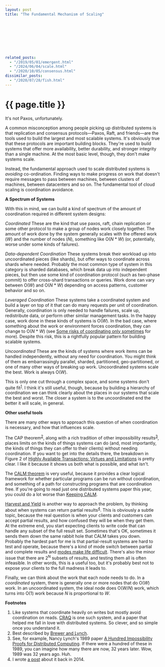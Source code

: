 ```yaml
---
layout: post
title: "The Fundamental Mechanism of Scaling"









related_posts:
  - "/2019/05/01/emergent.html"
  - "/2024/06/04/scale.html"
  - "/2020/10/05/consensus.html"
dissimilar_posts:
  - "/2020/07/28/fish.html"
---
```

{{ page.title }}
================

<p class="meta">It's not Paxos, unfortunately.</p>

A common misconception among people picking up distributed systems is that replication and consensus protocols&mdash;Paxos, Raft, and friends&mdash;are the tools used to build the largest and most scalable systems. It's obviously true that these protocols are important building blocks. They're used to build systems that offer more availability, better durability, and stronger integrity than a single machine. At the most basic level, though, they don't make systems scale.

Instead, the fundamental approach used to scale distributed systems is *avoiding* co-ordination. Finding ways to make progress on work that doesn't require messages to pass between machines, between clusters of machines, between datacenters and so on. The fundamental tool of cloud scaling is coordination avoidance.

**A Spectrum of Systems**

With this in mind, we can build a kind of spectrum of the amount of coordination required in different system designs:

*Coordinated* These are the kind that use paxos, raft, chain replication or some other protocol to make a group of nodes work closely together. The amount of work done by the system generally scales with the offered work (*W*) and the number of nodes (*N*), something like O(*N* * *W*) (or, potentially, worse under some kinds of failures).

*Data-dependent Coordination* These systems break their workload up into uncoordinated pieces (like shards), but offer ways to coordinate across shards where needed. Probably the most common type of system in this category is sharded databases, which break data up into independent pieces, but then use some kind of coordination protocol (such as two-phase commit) to offer cross-shard transactions or queries. Work done can vary between O(*W*) and O(*N* * *W*) depending on access patterns, customer behavior and so on.

*Leveraged Coordination* These systems take a coordinated system and build a layer on top of it that can do many requests per unit of coordination. Generally, coordination is only needed to handle failures, scale up, redistribute data, or perform other similar management tasks. In the happy case, work done in these kinds of systems is O(*W*). In the bad case, where something about the work or environment forces coordination, they can change to O(*N* * *W*) (see [Some risks of coordinating only sometimes](http://brooker.co.za/blog/2019/05/01/emergent.html) for more). Despite this risk, this is a rightfully popular pattern for building scalable systems.

*Uncoordinated* These are the kinds of systems where work items can be handled independently, without any need for coordination. You might think of them as embarrassingly parallel, sharded, partitioned, geo-partitioned, or one of many other ways of breaking up work. Uncoordinated systems scale the best. Work is always O(*W*).

This is only one cut through a complex space, and some systems don't quite fit<sup>[1](#foot1)</sup>.  I think it's still useful, though, because by building a hierarchy of coordination we can think clearly about the places in our systems that scale the best and worst. The closer a system is to the uncoordinated end the better it will scale, in general.

**Other useful tools**

There are many other ways to approach this question of when coordination is necessary, and how that influences scale.

The CAP theorem<sup>[2](#foot2)</sup>, along with a rich tradition of other impossibility results<sup>[3](#foot3)</sup>, places limits on the kinds of things systems can do (and, most importantly, the kinds of things they can offer to their clients) without needing coordination. If you want to get into the details there, the breakdown in Figure 2 of [Highly Available Transactions: Virtues and Limitations](http://www.bailis.org/papers/hat-vldb2014.pdf) is pretty clear. I like it because it shows us both what is possible, and what isn't.

The [CALM theorem](https://arxiv.org/pdf/1901.01930.pdf) is very useful, because it provides a clear logical framework for whether particular programs can be run without coordination, and something of a path for constructing programs that are coordination free. If you're going to read just one distributed systems paper this year, you could do a lot worse than [Keeping CALM](https://arxiv.org/pdf/1901.01930.pdf).

[Harvest and Yield](http://citeseerx.ist.psu.edu/viewdoc/summary?doi=10.1.1.33.411) is another way to approach the problem, by thinking about when systems can return partial results<sup>[4](#foot4)</sup>. This is obviously a subtle topic, because the real question is when your clients and customers can accept partial results, and how confused they will be when they get them. At the extreme end, you start expecting clients to write code that can handle any subset of the full result set. Sometimes that's OK, sometimes it sends them down the same rabbit hole that CALM takes you down. Probably the hardest part for me is that partial-result systems are hard to test and operate, because there's a kind of mode switch between partial and complete results and [modes make life difficult](https://aws.amazon.com/builders-library/avoiding-fallback-in-distributed-systems/). There's also the minor issue that there are 2<sup>N</sup> subsets of results, and testing them all is often infeasible. In other words, this is a useful too, but it's probably best not to expose your clients to the full madness it leads to.

Finally, we can think about the work that each node needs to do. In a *coordinated* system, there is generally one or more nodes that do O(*W*) work. In an uncoordinated system, the ideal node does O(*W*/*N*) work, which turns into O(1) work because *N* is proportional to *W*.

**Footnotes**

 1. <a name="foot1"></a> Like systems that coordinate heavily on writes but mostly avoid coordination on reads. [CRAQ](https://www.usenix.org/legacy/event/usenix09/tech/full_papers/terrace/terrace.pdf) is one such system, and a paper that helped me fall in love with distributed systems. So clever, and so simple once you understand it.
 2. <a name="foot2"></a> Best described by [Brewer and Lynch](http://citeseerx.ist.psu.edu/viewdoc/download?doi=10.1.1.67.6951&rep=rep1&type=pdf).
 3. <a name="foot3"></a> See, for example, Nancy Lynch's 1989 paper [A Hundred Impossibility Proofs for Distributed Computing](http://citeseerx.ist.psu.edu/viewdoc/summary?doi=10.1.1.13.5022). If there were a hundred of these in 1989, you can imagine how many there are now, 32 years later. Wow, 1989 was 32 years ago. Huh.
 4. <a name="foot4"></a> I wrote [a post](http://brooker.co.za/blog/2014/10/12/harvest-yield.html) about it back in 2014.